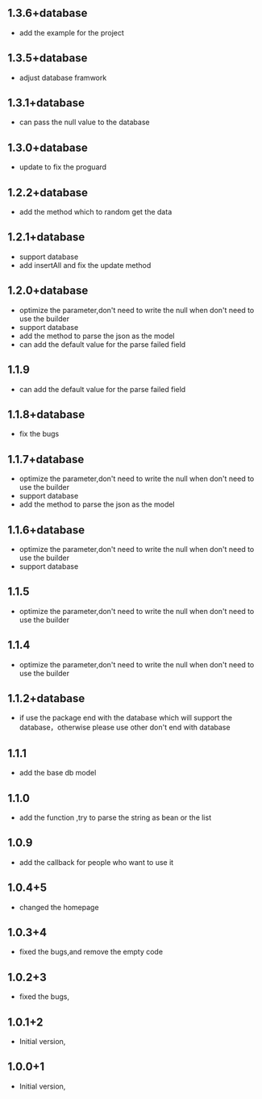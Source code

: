 ## 1.3.6+database

- add the example for the project

## 1.3.5+database

- adjust database framwork

## 1.3.1+database

- can pass the null value to the database

## 1.3.0+database

- update to fix the proguard

## 1.2.2+database

- add the method which to random get the data

## 1.2.1+database

- support database
- add insertAll and fix the update method

## 1.2.0+database

- optimize the parameter,don't need to write the null when don't need to use the builder
- support database
- add the method to parse the json as the model
- can add the default value for the parse failed field

## 1.1.9

- can add the default value for the parse failed field

## 1.1.8+database

- fix the bugs

## 1.1.7+database

- optimize the parameter,don't need to write the null when don't need to use the builder
- support database
- add the method to parse the json as the model

## 1.1.6+database

- optimize the parameter,don't need to write the null when don't need to use the builder
- support database

## 1.1.5

- optimize the parameter,don't need to write the null when don't need to use the builder

## 1.1.4

- optimize the parameter,don't need to write the null when don't need to use the builder

## 1.1.2+database

- if use the package end with the database which will support the database，otherwise please use
  other don't end with database

## 1.1.1

- add the base db model

## 1.1.0

- add the function ,try to parse the string as bean or the list

## 1.0.9

- add the callback for people who want to use it

## 1.0.4+5

- changed the homepage

## 1.0.3+4

- fixed the bugs,and remove the empty code

## 1.0.2+3

- fixed the bugs,

## 1.0.1+2

- Initial version,

## 1.0.0+1

- Initial version,